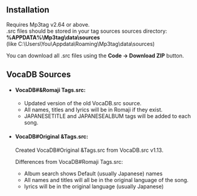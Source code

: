 ## Installation  
Requires Mp3tag v2.64 or above.  
.src files should be stored in your tag sources sources directory: **%APPDATA%\Mp3tag\data\sources**  
(like C:\Users\You\Appdata\Roaming\Mp3tag\data\sources)  

You can download all .src files using the **Code -> Download ZIP** button.  

## VocaDB Sources  

- #### VocaDB#&Romaji Tags.src:   
  - Updated version of the old VocaDB.src source.   
  - All names, titles and lyrics will be in Romaji if they exist.   
  - JAPANESETITLE and JAPANESEALBUM tags will be added to each song.  

- #### VocaDB#Original &Tags.src:  
  Created VocaDB#Original &Tags.src from VocaDB.src v1.13.  
  
  Differences from VocaDB#Romaji Tags.src: 
  - Album search shows Default (usually Japanese) names  
  - All names and titles will all be in the original language of the song.  
  - lyrics will be in the original language (usually Japanese)  

